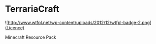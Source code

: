 # TerrariaCraft

![http://www.wtfpl.net/wp-content/uploads/2012/12/wtfpl-badge-2.png](Licence)

Minecraft Resource Pack
